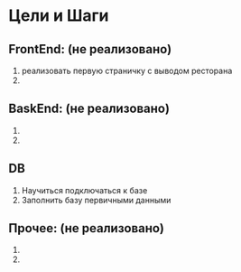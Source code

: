 # Цели и Шаги
## FrontEnd: (не реализовано)
1. реализовать первую страничку с выводом ресторана
2.  
## BaskEnd: (не реализовано)
1.  
2. 
## DB
1. Научиться подключаться к базе
2. Заполнить базу первичными данными
## Прочее: (не реализовано)
1. 
2.  

